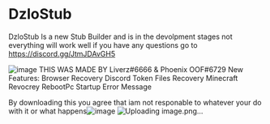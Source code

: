 # DzloStub
DzloStub Is a new Stub Builder and is in the devolpment stages not everything will work well if you have any questions go to https://discord.gg/JtmJDAvGH5


![image](https://user-images.githubusercontent.com/101367753/235562070-70525e0a-26cf-441d-bb36-73ff5044e92e.png)
THIS WAS MADE BY Liverz#6666 & Phoenix OOF#6729 
New Features:
Browser Recovery
Discord Token Files Recovery
Minecraft Revocrey
RebootPc
Startup
Error Message





















By downloading this you agree that iam not responable to whatever your do with it or what happens![image](https://user-images.githubusercontent.com/101367753/235562213-e556d387-9633-4648-9844-c33cf1f9417e.png)
![Uploading image.png…]()
